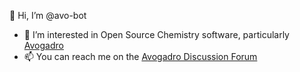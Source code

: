 👋 Hi, I’m @avo-bot

- 👀 I’m interested in Open Source Chemistry software, particularly [Avogadro](https://github.com/openchemistry/avogadrolibs)
- 📫 You can reach me on the [Avogadro Discussion Forum](https://discuss.avogadro.cc/)
